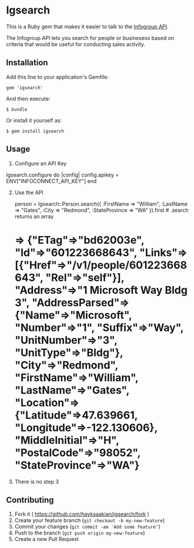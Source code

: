 # Igsearch

This is a Ruby gem that makes it easier to talk to the [Infogroup API](http://developer.infoconnect.com/).

The Infogroup API lets you search for people or businesess based on criteria that would be useful for conducting sales activity.


## Installation

Add this line to your application's Gemfile:

    gem 'igsearch'

And then execute:

    $ bundle

Or install it yourself as:

    $ gem install igsearch

## Usage

1.  Configure an API Key

Igsearch.configure do |config|
  config.apikey = ENV["INFOCONNECT_API_KEY"]
end

2.  Use the API

    person = Igsearch::Person.search({
      :FirstName => "William",
      :LastName => "Gates",
      :City => "Redmond",
      :StateProvince => "WA"
    }).first # .search returns an array
    
    # => {"ETag"=>"bd62003e", "Id"=>"601223668643", "Links"=>[{"Href"=>"/v1/people/601223668643", "Rel"=>"self"}], "Address"=>"1 Microsoft Way Bldg 3", "AddressParsed"=>{"Name"=>"Microsoft", "Number"=>"1", "Suffix"=>"Way", "UnitNumber"=>"3", "UnitType"=>"Bldg"}, "City"=>"Redmond", "FirstName"=>"William", "LastName"=>"Gates", "Location"=>{"Latitude"=>47.639661, "Longitude"=>-122.130606}, "MiddleInitial"=>"H", "PostalCode"=>"98052", "StateProvince"=>"WA"} 

3. There is no step 3

## Contributing

1. Fork it ( https://github.com/hayksaakian/igsearch/fork )
2. Create your feature branch (`git checkout -b my-new-feature`)
3. Commit your changes (`git commit -am 'Add some feature'`)
4. Push to the branch (`git push origin my-new-feature`)
5. Create a new Pull Request
